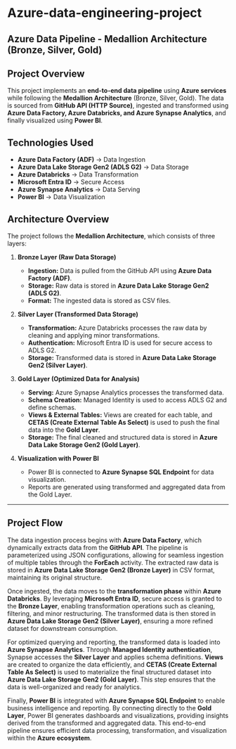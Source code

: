 # Azure-data-engineering-project
## **Azure Data Pipeline - Medallion Architecture (Bronze, Silver, Gold)**

## **Project Overview**
This project implements an **end-to-end data pipeline** using **Azure services** while following the **Medallion Architecture** (Bronze, Silver, Gold). The data is sourced from **GitHub API (HTTP Source)**, ingested and transformed using **Azure Data Factory, Azure Databricks, and Azure Synapse Analytics**, and finally visualized using **Power BI**.

## **Technologies Used**
- **Azure Data Factory (ADF)** → Data Ingestion  
- **Azure Data Lake Storage Gen2 (ADLS G2)** → Data Storage  
- **Azure Databricks** → Data Transformation  
- **Microsoft Entra ID** → Secure Access  
- **Azure Synapse Analytics** → Data Serving  
- **Power BI** → Data Visualization

## **Architecture Overview**
The project follows the **Medallion Architecture**, which consists of three layers:

1. **Bronze Layer (Raw Data Storage)**  
   - **Ingestion:** Data is pulled from the GitHub API using **Azure Data Factory (ADF)**.  
   - **Storage:** Raw data is stored in **Azure Data Lake Storage Gen2 (ADLS G2)**.  
   - **Format:** The ingested data is stored as CSV files.  

2. **Silver Layer (Transformed Data Storage)**  
   - **Transformation:** Azure Databricks processes the raw data by cleaning and applying minor transformations.  
   - **Authentication:** Microsoft Entra ID is used for secure access to ADLS G2.  
   - **Storage:** Transformed data is stored in **Azure Data Lake Storage Gen2 (Silver Layer)**.  

3. **Gold Layer (Optimized Data for Analysis)**  
   - **Serving:** Azure Synapse Analytics processes the transformed data.  
   - **Schema Creation:** Managed Identity is used to access ADLS G2 and define schemas.  
   - **Views & External Tables:** Views are created for each table, and **CETAS (Create External Table As Select)** is used to push the final data into the **Gold Layer**.  
   - **Storage:** The final cleaned and structured data is stored in **Azure Data Lake Storage Gen2 (Gold Layer)**.  

4. **Visualization with Power BI**  
   - Power BI is connected to **Azure Synapse SQL Endpoint** for data visualization.  
   - Reports are generated using transformed and aggregated data from the Gold Layer.  

---

## **Project Flow**
The data ingestion process begins with **Azure Data Factory**, which dynamically extracts data from the **GitHub API**. The pipeline is parameterized using JSON configurations, allowing for seamless ingestion of multiple tables through the **ForEach** activity. The extracted raw data is stored in **Azure Data Lake Storage Gen2 (Bronze Layer)** in CSV format, maintaining its original structure.  

Once ingested, the data moves to the **transformation phase** within **Azure Databricks**. By leveraging **Microsoft Entra ID**, secure access is granted to the **Bronze Layer**, enabling transformation operations such as cleaning, filtering, and minor restructuring. The transformed data is then stored in **Azure Data Lake Storage Gen2 (Silver Layer)**, ensuring a more refined dataset for downstream consumption.  

For optimized querying and reporting, the transformed data is loaded into **Azure Synapse Analytics**. Through **Managed Identity authentication**, Synapse accesses the **Silver Layer** and applies schema definitions. **Views** are created to organize the data efficiently, and **CETAS (Create External Table As Select)** is used to materialize the final structured dataset into **Azure Data Lake Storage Gen2 (Gold Layer)**. This step ensures that the data is well-organized and ready for analytics.  

Finally, **Power BI** is integrated with **Azure Synapse SQL Endpoint** to enable business intelligence and reporting. By connecting directly to the **Gold Layer**, Power BI generates dashboards and visualizations, providing insights derived from the transformed and aggregated data. This end-to-end pipeline ensures efficient data processing, transformation, and visualization within the **Azure ecosystem**.


  
